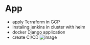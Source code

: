 # App
- apply Terraform in GCP
- Instaling jenkins in cluster with helm
- docker Django application
- create CI/CD
![image](https://user-images.githubusercontent.com/62676576/199807907-114d8331-b26f-4b4e-8f90-b59a0737e586.png)
